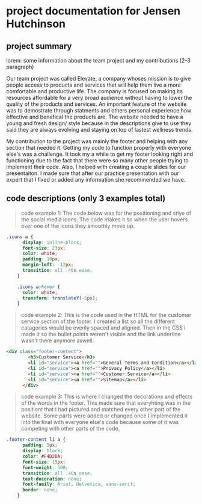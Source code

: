 # project documentation for Jensen Hutchinson

## project summary 
lorem: some information about the team project and my contributions (2-3 paragraph)

Our team project was called Elevate, a company whoses mission is to give people access to products and services that will help them live a more
comfortable and productive life. The company is focused on making its resources affordable for a very broad audience without having to lower the quality of the products and services. An important feature of the website was to demostrate through statments and others personal experience how 
effective and benefical the products are. The website needed to have a young and fresh design/ style because in the descriptions give to use they
said they are always evolving and staying on top of lastest wellness trends. 

My contribution to the project was mainly the footer and helping with any section that needed it. Getting my code to function properly with everyone else's was a challenge. It took my a while to get my footer looking right and functioning due to the fact that there were so many other people trying to implement their code. Also, I helped with creating a couple slides for our presentaiton. I made sure that after our practice presentation with our expert that I fixed or added any information she recommended we have.
## code descriptions (only 3 examples total)
> code example 1: The code below was for the positioning and stlye of the social media icons. The code makes it so when the user hovers over one of the icons they smoothly move up.
```css
.icons a {
      display: inline-block;
      font-size: 23px;
      color: white;
      padding: 10px;
      margin-left: -12px;
      transition: all .40s ease;
    }

    .icons a:hover {
      color: white;
      transform: translateY(-5px);
    }
```

> code example 2: This is the code used in the HTML for the customer service section of the footer. I created a list so all the different catagories would be evenly spaced and aligned. Then in the CSS I made it so the bullet points weren't visible and the link underline wasn't there anymore aswell.
```html
<div class="footer-content">
        <h3>Customer Service</h3>
        <li id="service"><a href="">General Terms and Condition</a></li>
        <li id="service"><a href="">Privacy Policy</a></li>
        <li id="service"><a href="">Customer Service</a></li>
        <li id="service"><a href="">Sitemap</a></li>
      </div>
```

> code example 3: This is where I changed the decorations and effects of the words in the footer. This made sure that everyhting was in the positiont that I had pictured and matched every other part of the website. Some parts were added or changed once I implemented it into the final with everyone else's code because some of it was competing with other parts of the code.
```css
.footer-content li a {
      padding: 5px;
      display: block;
      color: #F4D2DA;
      font-size: 15px;
      font-weight: 500;
      transition: all .40s ease;
      text-decoration: none;
      font-family: Arial, Helvetica, sans-serif;
      border: none;
    }
```
